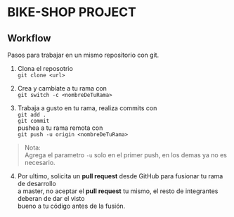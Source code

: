 # BIKE-SHOP PROJECT

## Workflow
Pasos para trabajar en un mismo repositorio con git.  

1. Clona el reposotrio  
`git clone <url>`  

2. Crea y cambiate a tu rama con  
`git switch -c <nombreDeTuRama>`  

3. Trabaja a gusto en tu rama, realiza commits con  
`git add .`  
`git commit`  
pushea a tu rama remota con  
`git push -u origin <nombreDeTuRama>`  
> Nota:  
Agrega el parametro `-u` solo en el primer push, en los demas ya no es necesario.

4. Por ultimo, solicita un **pull request** desde GitHub para fusionar tu rama de desarrollo  
a master, no aceptar el **pull request** tu mismo, el resto de integrantes deberan de dar el visto  
bueno a tu código antes de la fusión.
